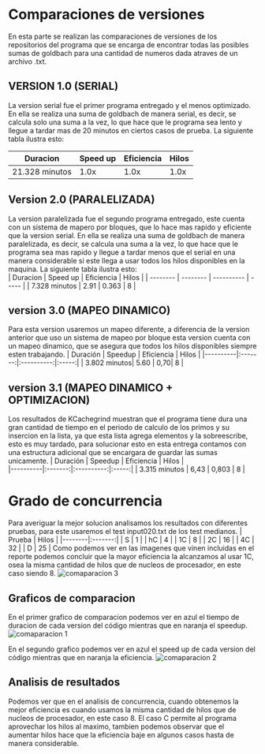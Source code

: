 # Comparaciones de versiones

En esta parte se realizan las comparaciones de versiones de los repositorios del programa que se encarga de encontrar todas las posibles sumas de goldbach para una cantidad de numeros dada atraves de un archivo .txt. 

## VERSION 1.0 (SERIAL)
La version serial fue el primer programa entregado y el menos optimizado. En ella se realiza una suma de goldbach de manera serial, es decir, se calcula solo una suma a la vez, lo que hace que le programa sea lento y llegue a tardar mas de 20 minutos en ciertos casos de prueba. La siguiente tabla ilustra esto:

| Duracion | Speed up | Eficiencia | Hilos |
| -------- | -------- | ---------- | ----- |
| 21.328 minutos | 1.0x | 1.0x | 1.0x |

## Version 2.0 (PARALELIZADA)
La version paralelizada fue el segundo programa entregado, este cuenta con un sistema de mapero por bloques, que lo hace mas rapido y eficiente que la version serial. En ella se realiza una suma de goldbach de manera paralelizada, es decir, se calcula una suma a la vez, lo que hace que le programa sea mas rapido y llegue a tardar menos que el serial en una manera considerable si este llega a usar todos los hilos disponibles en la maquina. La siguiente tabla ilustra esto:      
| Duracion | Speed up | Eficiencia | Hilos |
| -------- | -------- | ---------- | ----- |
| 7.328 minutos | 2.91 | 0.363 | 8 |

## version 3.0 (MAPEO DINAMICO)
Para esta version usaremos un mapeo diferente, a diferencia de la version anterior que uso un sistema de mapeo por bloque esta version cuenta con un mapeo dinamico, que se asegura que todos los hilos disponibles siempre esten trabajando.
| Duración | Speedup | Eficiencia | Hilos |
|----------|:-------:|:----------:|:-----:|
| 3.802 minutos| 5.60 | 0,70| 8 | 

## version 3.1 (MAPEO DINAMICO + OPTIMIZACION)

Los resultados de KCachegrind muestran que el programa tiene dura una gran cantidad de tiempo en el periodo de calculo de los primos y su insercion en la lista, ya que esta lista agrega elementos y la sobreescribe, esto es muy tardado, para solucionar esto en esta entrega contamos con una estructura adicional que se encargara de guardar las sumas unicamente.
| Duración | Speedup | Eficiencia | Hilos |  
|----------|:-------:|:----------:|:-----:|
| 3.315 minutos | 6,43 | 0,803 | 8 |  

# Grado de concurrencia
Para averiguar la mejor solucion analisamos los resultados con diferentes pruebas, para este usaremos el test input020.txt de los test medianos.
| Prueba | Hilos |
|--------|:-------:|
| S | 1 |
| hC | 4 |
| 1C | 8 |
| 2C | 16 |
| 4C | 32 |
| D | 25 |
Como podemos ver en las imagenes que vinen incluidas en el reporte podemos concluir que la mayor eficiencia la alcanzamos al usar 1C, osea la misma cantidad de hilos que de nucleos de procesador, en este caso siendo 8.
![comaparacion 3](images/comparacion3)


## Graficos de comparacion
En el primer grafico de comparacion podemos ver en azul el tiempo de duracion de cada version del código mientras que en naranja el speedup.
![comaparacion 1](images/comparacion1)


En el segundo grafico podemos ver en azul el speed up de cada version del código mientras que en naranja la eficiencia.
![comaparacion 2](images/comparacion2)

## Analisis de resultados

Podemos ver que en el analisis de concurrencia, cuando obtenemos la mejor eficiencia es cuando usamos la misma cantidad de hilos que de nucleos de procesador, en este caso 8. El caso C permite al programa aprovechar los hilos al maximo, tambien podemos observar que el aumentar hilos hace que la eficiencia baje en algunos casos hasta de manera considerable.
